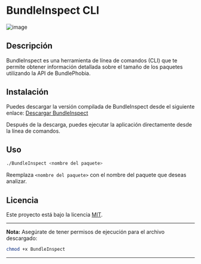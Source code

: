# BundleInspect CLI

![image](https://github.com/luis-tenorio-code/BundleInspect/assets/101147375/90d5115f-152f-468a-8a99-05e755260f5d)

## Descripción

BundleInspect es una herramienta de línea de comandos (CLI) que te permite obtener información detallada sobre el tamaño de los paquetes utilizando la API de BundlePhobia.

## Instalación

Puedes descargar la versión compilada de BundleInspect desde el siguiente enlace: [Descargar BundleInspect](https://github.com/luis-tenorio-code/BundleInspect/raw/main/BundleInspect)

Después de la descarga, puedes ejecutar la aplicación directamente desde la línea de comandos.

## Uso

```bash
./BundleInspect <nombre del paquete>
```

Reemplaza `<nombre del paquete>` con el nombre del paquete que deseas analizar.

## Licencia

Este proyecto está bajo la licencia [MIT](LICENSE).

---
**Nota:** Asegúrate de tener permisos de ejecución para el archivo descargado:

```bash
chmod +x BundleInspect
```

---
